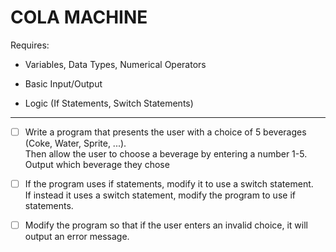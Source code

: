 # COLA MACHINE

Requires:

- Variables, Data Types, Numerical Operators

- Basic Input/Output

- Logic (If Statements, Switch Statements)

---

- [ ] Write a program that presents the user with a choice of 5 beverages (Coke, Water, Sprite, ...).\
Then allow the user to choose a beverage by entering a number 1-5.\
Output which beverage they chose

- [ ] If the program uses if statements, modify it to use a switch statement.\
If instead it uses a switch statement, modify the program to use if statements.

- [ ] Modify the program so that if the user enters an invalid choice, it will output an error message.
